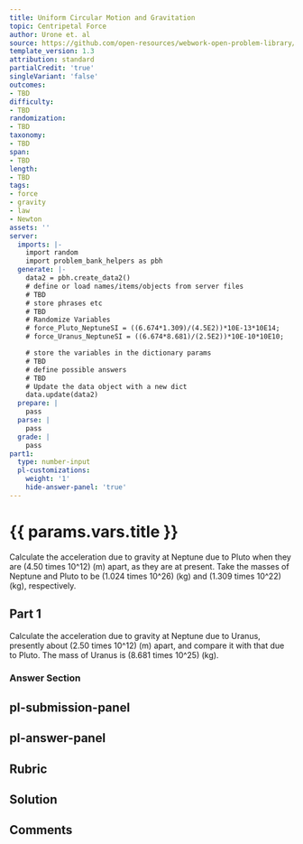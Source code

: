 ```yaml
---
title: Uniform Circular Motion and Gravitation
topic: Centripetal Force
author: Urone et. al
source: https://github.com/open-resources/webwork-open-problem-library/tree/master/Contrib/BrockPhysics/College_Physics_Urone/6.Uniform_Circular_Motion_and_Gravitation/Newtons_Universal_Law_of_Gravitation/NU_U17-06-05-008.pg
template_version: 1.3
attribution: standard
partialCredit: 'true'
singleVariant: 'false'
outcomes:
- TBD
difficulty:
- TBD
randomization:
- TBD
taxonomy:
- TBD
span:
- TBD
length:
- TBD
tags:
- force
- gravity
- law
- Newton
assets: ''
server:
  imports: |-
    import random
    import problem_bank_helpers as pbh
  generate: |-
    data2 = pbh.create_data2()
    # define or load names/items/objects from server files
    # TBD
    # store phrases etc
    # TBD
    # Randomize Variables
    # force_Pluto_NeptuneSI = ((6.674*1.309)/(4.5E2))*10E-13*10E14;
    # force_Uranus_NeptuneSI = ((6.674*8.681)/(2.5E2))*10E-10*10E10;

    # store the variables in the dictionary params
    # TBD
    # define possible answers
    # TBD
    # Update the data object with a new dict
    data.update(data2)
  prepare: |
    pass
  parse: |
    pass
  grade: |
    pass
part1:
  type: number-input
  pl-customizations:
    weight: '1'
    hide-answer-panel: 'true'
---
```


# {{ params.vars.title }} 


Calculate the acceleration due to gravity at Neptune due to Pluto when they are (4.50 times 10^12) (m) apart, as they are at present. Take the masses of Neptune and Pluto to be (1.024 times 10^26) (kg) and (1.309 times 10^22) (kg), respectively.

## Part 1 
Calculate the acceleration due to gravity at Neptune due to Uranus, presently about (2.50 times 10^12) (m) apart, and compare it with that due to Pluto. The mass of Uranus is (8.681 times 10^25) (kg). 


 ### Answer Section


## pl-submission-panel 


## pl-answer-panel 


## Rubric 


## Solution 


## Comments 


